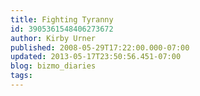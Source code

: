 ```yaml
---
title: Fighting Tyranny
id: 3905361548406273672
author: Kirby Urner
published: 2008-05-29T17:22:00.000-07:00
updated: 2013-05-17T23:50:56.451-07:00
blog: bizmo_diaries
tags: 
---
```


